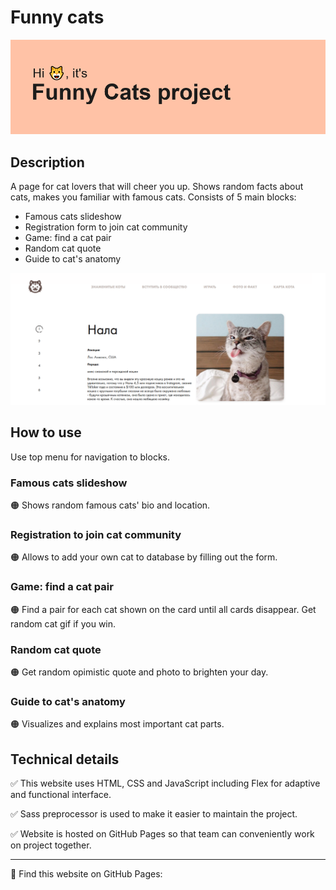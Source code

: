 # Funny cats

![Funny Cats greeting picture](assets/images/readmelogo.png)

## Description

A page for cat lovers that will cheer you up. Shows random facts about cats, makes you familiar with famous cats. Consists of 5 main blocks:

- Famous cats slideshow
- Registration form to join cat community
- Game: find a cat pair
- Random cat quote
- Guide to cat's anatomy

![Funny Cats website screenshot](assets/images/website.png)

## How to use

Use top menu for navigation to blocks.

### Famous cats slideshow

🟠 Shows random famous cats' bio and location.

### Registration to join cat community

🟠 Allows to add your own cat to database by filling out the form.

### Game: find a cat pair

🟠 Find a pair for each cat shown on the card until all cards disappear. Get random cat gif if you win.

### Random cat quote

🟠 Get random opimistic quote and photo to brighten your day.

### Guide to cat's anatomy

🟠 Visualizes and explains most important cat parts.

## Technical details

✅ This website uses HTML, CSS and JavaScript including Flex for adaptive and functional interface.

✅ Sass preprocessor is used to make it easier to maintain the project.

✅ Website is hosted on GitHub Pages so that team can conveniently work on project together.

---

🔗 Find this website on GitHub Pages:
